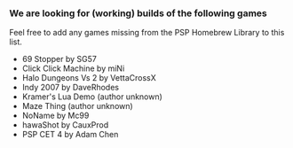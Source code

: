 ### We are looking for (working) builds of the following games

Feel free to add any games missing from the PSP Homebrew Library to this list.

- 69 Stopper by SG57
- Click Click Machine by miNi
- Halo Dungeons Vs 2 by VettaCrossX
- Indy 2007 by DaveRhodes
- Kramer's Lua Demo (author unknown)
- Maze Thing (author unknown)
- NoName by Mc99
- hawaShot by CauxProd
- PSP CET 4 by Adam Chen
